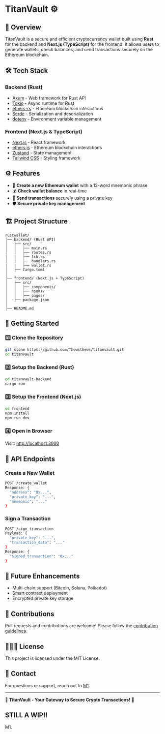 # TitanVault ⚙️

## 🚀 Overview
TitanVault is a secure and efficient cryptocurrency wallet built using **Rust** for the backend and **Next.js (TypeScript)** for the frontend. It allows users to generate wallets, check balances, and send transactions securely on the Ethereum blockchain.

## 🛠️ Tech Stack
### **Backend (Rust)**
- [Axum](https://github.com/tokio-rs/axum) - Web framework for Rust API
- [Tokio](https://tokio.rs/) - Async runtime for Rust
- [ethers-rs](https://github.com/gakonst/ethers-rs) - Ethereum blockchain interactions
- [Serde](https://serde.rs/) - Serialization and deserialization
- [dotenv](https://github.com/dotenv-rs/dotenv) - Environment variable management

### **Frontend (Next.js & TypeScript)**
- [Next.js](https://nextjs.org/) - React framework
- [ethers.js](https://docs.ethers.io/) - Ethereum blockchain interactions
- [Zustand](https://github.com/pmndrs/zustand) - State management
- [Tailwind CSS](https://tailwindcss.com/) - Styling framework

## ⚙️ Features
- 🔐 **Create a new Ethereum wallet** with a 12-word mnemonic phrase
- 💰 **Check wallet balance** in real-time
- 💸 **Send transactions** securely using a private key
- 🛡️ **Secure private key management**

## 🏗️ Project Structure
```
rustwallet/
│── backend/ (Rust API)
│   ├── src/
│   │   ├── main.rs
│   │   ├── routes.rs
|   |   ├── lib.rs
│   │   ├── handlers.rs
|   |   ├── wallet.rs
│   ├── Cargo.toml
│
│── frontend/ (Next.js + TypeScript)
│   ├── src/
│   │   ├── components/
│   │   ├── hooks/
│   │   ├── pages/
│   ├── package.json
│
│── README.md
```

## 🚀 Getting Started
### 1️⃣ Clone the Repository
```sh
git clone https://github.com/Thewsthews/titanvault.git
cd titanvault
```

### 2️⃣ Setup the Backend (Rust)
```sh
cd titanvault-backend
cargo run
```

### 3️⃣ Setup the Frontend (Next.js)
```sh
cd frontend
npm install
npm run dev
```

### 4️⃣ Open in Browser
Visit: [http://localhost:3000](http://localhost:3000)

## 📜 API Endpoints
### Create a New Wallet
```sh
POST /create_wallet
Response: {
  "address": "0x...",
  "private_key": "...",
  "mnemonic": "..."
}
```

### Sign a Transaction
```sh
POST /sign_transaction
Payload: {
  "private_key": "...",
  "transaction_data": "..."
}
Response: {
  "signed_transaction": "0x..."
}
```

## 🎯 Future Enhancements
- Multi-chain support (Bitcoin, Solana, Polkadot)
- Smart contract deployment
- Encrypted private key storage

## 🤝 Contributions
Pull requests and contributions are welcome! Please follow the [contribution guidelines](CONTRIBUTING.md).

## 👨🏾‍⚖️ License
This project is licensed under the MIT License.

## 📢 Contact
For questions or support, reach out to [M1](mailto:etiegni@gmail.com).

---
🌟 **TitanVault - Your Gateway to Secure Crypto Transactions!** 🚀

## STILL A WIP!!
M1.
